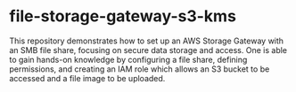 # file-storage-gateway-s3-kms

This repository demonstrates how to set up an AWS Storage Gateway with an SMB file share, focusing on secure data storage and access.
One is able to gain hands-on knowledge by configuring a file share, defining permissions, and creating an IAM role
which allows an S3 bucket to be accessed and a file image to be uploaded.
